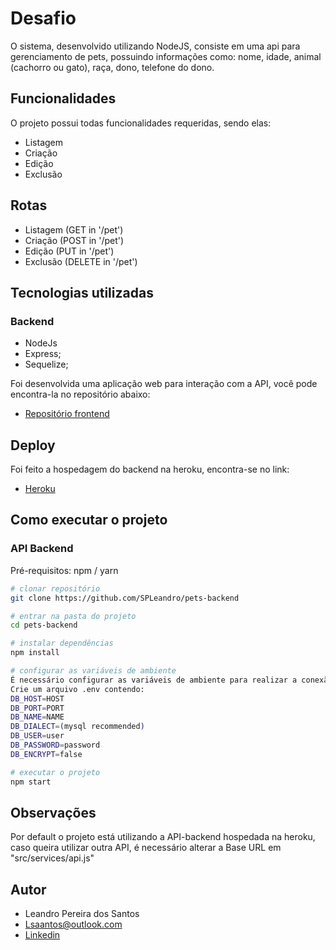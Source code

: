 # Desafio

O sistema, desenvolvido utilizando NodeJS, consiste em uma api para gerenciamento de pets, possuindo informações como: nome, idade, animal (cachorro ou gato), raça, dono, telefone do dono.

## Funcionalidades

O projeto possui todas funcionalidades requeridas, sendo elas:
- Listagem
- Criação
- Edição
- Exclusão

## Rotas


- Listagem (GET in '/pet')
- Criação (POST in '/pet')
- Edição (PUT in '/pet') 
- Exclusão (DELETE in '/pet')

## Tecnologias utilizadas

### Backend
- NodeJs
- Express;
- Sequelize; 

Foi desenvolvida uma aplicação web para interação com a API, você pode encontra-la no repositório abaixo:
- [Repositório frontend](https://github.com/SPLeandro/pets-frontend)

## Deploy
Foi feito a hospedagem do backend na heroku, encontra-se no link: 
- [Heroku](https://pets-backend.herokuapp.com/)

## Como executar o projeto

### API Backend
Pré-requisitos: npm / yarn

```bash
# clonar repositório
git clone https://github.com/SPLeandro/pets-backend

# entrar na pasta do projeto
cd pets-backend

# instalar dependências
npm install

# configurar as variáveis de ambiente
É necessário configurar as variáveis de ambiente para realizar a conexão com o banco de dados. 
Crie um arquivo .env contendo:
DB_HOST=HOST
DB_PORT=PORT
DB_NAME=NAME
DB_DIALECT=(mysql recommended)
DB_USER=user
DB_PASSWORD=password
DB_ENCRYPT=false

# executar o projeto
npm start
```

## Observações
Por default o projeto está utilizando a API-backend hospedada na heroku, caso queira utilizar outra API, é necessário alterar a Base URL em "src/services/api.js"

## Autor

- Leandro Pereira dos Santos
- Lsaantos@outlook.com
- [Linkedin](www.linkedin.com/in/psleandro)
